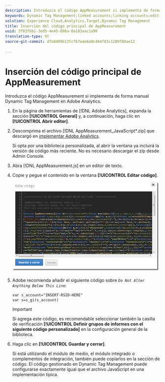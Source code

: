 ```yaml
---
description: Introduzca el código AppMeasurement si implementa de forma manual Dynamic Tag Management en Adobe Analytics.
keywords: Dynamic Tag Management;linked accounts;linking accounts;edit code;appmeasurement;appmeasurement code
solution: Experience Cloud,Analytics,Target,Dynamic Tag Management
title: Inserción del código principal de AppMeasurement
uuid: 3f83fbb1-3ed5-4e45-888a-0a183aac1a90
translation-type: ht
source-git-commit: dfe8409b13fcf67eae6a0c404f83c1209f89ae12

---
```



# Inserción del código principal de AppMeasurement

Introduzca el código AppMeasurement si implementa de forma manual Dynamic Tag Management en Adobe Analytics.

1. En la página de herramientas de [!DNL Adobe Analytics], expanda la sección **[!UICONTROL General]** y, a continuación, haga clic en **[!UICONTROL Abrir editor]**.
1. Descomprima el archivo [!DNL AppMeasurement_JavaScript*.zip] que descargó en [implementar Adobe Analytics](/help/implement/other/dtm/t-analytics-deploy.md).

   Si opta por una biblioteca personalizada, al abrir la ventana ya incluirá la versión de código más reciente. No es necesario descargar el zip desde Admin Console.
1. Abra [!DNL AppMeasurement.js] en un editor de texto.
1. Copie y pegue el contenido en la ventana **[!UICONTROL Editar código]**.

   ![](assets/edit-code.png)

1. Adobe recomienda añadir el siguiente código sobre *`Do Not Alter Anything Below This Line`*:

   ```
   var s_account="INSERT-RSID-HERE"
   var s=s_gi(s_account)
   ```

   >[!IMPORTANT]
   >
   >Si agrega este código, es recomendable seleccionar también la casilla de verificación **[!UICONTROL Definir grupos de informes con el siguiente código personalizado]** en la configuración general de la biblioteca.

1. Haga clic en **[!UICONTROL Guardar y cerrar]**.

   Si está utilizando el módulo de medio, el módulo integrado o complementos de integración, también puede copiarlos en la sección de código. El código gestionado en Dynamic Tag Management puede configurarse exactamente igual que el archivo JavaScript en una implementación típica.


